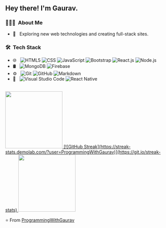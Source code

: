 <h2> Hey there! I'm Gaurav.</h2>

<h3> 👨🏻‍💻 &nbsp;About Me </h3>

- 🤔 &nbsp; Exploring new web technologies and creating full-stack sites. 


<h3> 🛠 &nbsp;Tech Stack</h3>

- 🌐 &nbsp;
  ![HTML5](https://img.shields.io/badge/-HTML5-333333?style=flat&logo=HTML5)
  ![CSS](https://img.shields.io/badge/-CSS-333333?style=flat&logo=CSS3&logoColor=1572B6)
  ![JavaScript](https://img.shields.io/badge/-JavaScript-333333?style=flat&logo=javascript)
  ![Bootstrap](https://img.shields.io/badge/-Bootstrap-333333?style=flat&logo=bootstrap&logoColor=563D7C)
    ![React.js](https://img.shields.io/badge/-React-333333?style=flat&logo=react)
  ![Node.js](https://img.shields.io/badge/-Node.js-333333?style=flat&logo=node.js)
- 🛢 &nbsp;
  ![MongoDB](https://img.shields.io/badge/-MongoDB-333333?style=flat&logo=mongodb)
  ![Firebase](https://img.shields.io/badge/-Firebase-333333?style=flat&logo=firebase)
- ⚙️ &nbsp;
  ![Git](https://img.shields.io/badge/-Git-333333?style=flat&logo=git)
  ![GitHub](https://img.shields.io/badge/-GitHub-333333?style=flat&logo=github)
  ![Markdown](https://img.shields.io/badge/-Markdown-333333?style=flat&logo=markdown)
- 🔧 &nbsp;
  ![Visual Studio Code](https://img.shields.io/badge/-Visual%20Studio%20Code-333333?style=flat&logo=visual-studio-code&logoColor=007ACC)
  ![React Native](https://img.shields.io/badge/-ReactNative-333333?style=flat&logo=ReactNative)

<br/>

<a href="https://github.com/ProgrammingWithGaurav">
  <img height="180em" src="https://github-readme-stats.vercel.app/api?username=ProgrammingWithGaurav&theme=buefy&show_icons=true" />
  [![GitHub Streak](https://streak-stats.demolab.com/?user=ProgrammingWithGaurav)](https://git.io/streak-stats)
  <img height="180em" src="https://github-readme-stats.vercel.app/api/top-langs/?username=ProgrammingWithGaurav&theme=buefy&layout=compact" />
</a>

<br/>


⭐️ From [ProgrammingWithGaurav](https://github.com/ProgrammingWithGaurav)
